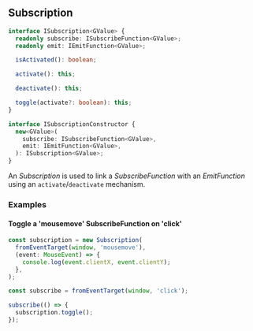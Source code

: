 ## Subscription

```ts
interface ISubscription<GValue> {
  readonly subscribe: ISubscribeFunction<GValue>;
  readonly emit: IEmitFunction<GValue>;

  isActivated(): boolean;

  activate(): this;

  deactivate(): this;

  toggle(activate?: boolean): this;
}
```

```ts
interface ISubscriptionConstructor {
  new<GValue>(
    subscribe: ISubscribeFunction<GValue>,
    emit: IEmitFunction<GValue>,
  ): ISubscription<GValue>;
}
```

An *Subscription* is used to link a *SubscribeFunction* with an *EmitFunction* using an `activate`/`deactivate` mechanism.

### Examples

#### Toggle a 'mousemove' SubscribeFunction on 'click'

```ts
const subscription = new Subscription(
  fromEventTarget(window, 'mousemove'),
  (event: MouseEvent) => {
    console.log(event.clientX, event.clientY);
  },
);

const subscribe = fromEventTarget(window, 'click');

subscribe(() => {
  subscription.toggle();
});
```

